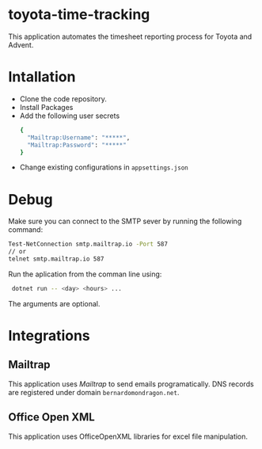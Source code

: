 # toyota-time-tracking
This application automates the timesheet reporting process for Toyota and Advent.

# Intallation
- Clone the code repository.
- Install Packages
- Add the following user secrets
	```bash
	{
	  "Mailtrap:Username": "*****",
	  "Mailtrap:Password": "*****"
	}
	```
- Change existing configurations in `appsettings.json`

# Debug

Make sure you can connect to the SMTP sever by running the following command:
```bash
Test-NetConnection smtp.mailtrap.io -Port 587
// or
telnet smtp.mailtrap.io 587
```

Run the aplication from the comman line using:
```bash
 dotnet run -- <day> <hours> ...
 ```
 The arguments are optional.

# Integrations

## Mailtrap
This application uses *Mailtrap* to send emails programatically.
DNS records are registered under domain `bernardomondragon.net`.

## Office Open XML
This application uses OfficeOpenXML libraries for excel file manipulation.
